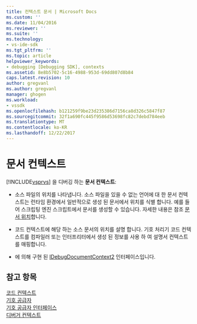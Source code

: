 ```yaml
---
title: 컨텍스트 문서 | Microsoft Docs
ms.custom: ''
ms.date: 11/04/2016
ms.reviewer: ''
ms.suite: ''
ms.technology:
- vs-ide-sdk
ms.tgt_pltfrm: ''
ms.topic: article
helpviewer_keywords:
- debugging [Debugging SDK], contexts
ms.assetid: 8e8b5702-5c16-4988-953d-69dd807d8b84
caps.latest.revision: 10
author: gregvanl
ms.author: gregvanl
manager: ghogen
ms.workload:
- vssdk
ms.openlocfilehash: b121259f9be23d235386d7156ca8d326c5847f87
ms.sourcegitcommit: 32f1a690fc445f9586d53698fc82c7debd784eeb
ms.translationtype: MT
ms.contentlocale: ko-KR
ms.lasthandoff: 12/22/2017
---
```

# <a name="document-context"></a>문서 컨텍스트
[!INCLUDE[vsprvs](../../code-quality/includes/vsprvs_md.md)] 을 디버깅 하는 **문서 컨텍스트**:  
  
-   소스 파일의 위치를 나타냅니다. 소스 파일을 있을 수 없는 언어에 대 한 문서 컨텍스트는 런타임 환경에서 일반적으로 생성 된 문서에서 위치를 식별 합니다. 예를 들어 스크립팅 엔진 스크립트에서 문서를 생성할 수 있습니다. 자세한 내용은 참조 [문서 위치](../../extensibility/debugger/document-position.md)합니다.  
  
-   코드 컨텍스트에 해당 하는 소스 문서의 위치를 설명 합니다. 기호 처리기 코드 컨텍스트를 컴파일러 또는 인터프리터에서 생성 된 정보를 사용 하 여 설명서 컨텍스트를 매핑합니다.  
  
-   에 의해 구현 된 [IDebugDocumentContext2](../../extensibility/debugger/reference/idebugdocumentcontext2.md) 인터페이스입니다.  
  
## <a name="see-also"></a>참고 항목  
 [코드 컨텍스트](../../extensibility/debugger/code-context.md)   
 [기호 공급자](../../extensibility/debugger/symbol-provider.md)   
 [기호 공급자 인터페이스](../../extensibility/debugger/reference/symbol-provider-interfaces.md)   
 [디버거 컨텍스트](../../extensibility/debugger/debugger-contexts.md)